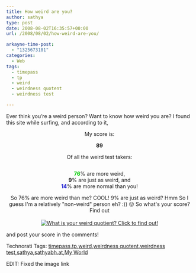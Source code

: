 ```yaml
---
title: How weird are you?
author: sathya
type: post
date: 2008-08-02T16:35:57+00:00
url: /2008/08/02/how-weird-are-you/

arkayne-time-post:
  - "1325673181"
categories:
  - Web
tags:
  - timepass
  - tp
  - weird
  - weirdness quotent
  - weirdness test

---
```

Ever think you’re a weird person? Want to know how weird you are? I found this site while surfing, and according to it,

<p align="center">
  My score is:
</p>

<p align="center">
  <strong><span>89</span></strong>
</p>

<p align="center">
  Of all the weird test takers:
</p>

<p align="center">
  <img src="thetester/images/php/weird_bar.php?high=76&low=14" alt="" />
</p>

<p align="center">
  <strong><span style="color: #00cc00;">76</span></strong>% are more weird,<br /> <strong>9</strong>% are just as weird, and<br /> <strong><span style="color: #0000cc;">14</span></strong>% are more normal than you!
</p>

<p style="text-align: center;">
  So 76% are more weird than me? COOL! 9% are just as weird? Hmm So I guess I'm a relatively "non-weird" person eh? :)) 😛 So what's your score? Find out<br /> <a href="https://www.nerdtests.com/ft_weird.php?im"><br /> <img class="aligncenter" src="https://www.nerdtests.com/thetester/images/php/wq.php?val=5267" alt="What is your weird quotient? Click to find out!" /> </a>
</p>

and post your score in the comments!

<div id="scid:0767317B-992E-4b12-91E0-4F059A8CECA8:4f1da116-06bb-4a75-a6a4-02b79e92fa33" class="wlWriterSmartContent" style="padding-right: 0px; display: inline; padding-left: 0px; float: none; padding-bottom: 0px; margin: 0px; padding-top: 0px">
  Technorati Tags: <a rel="tag" href="https://technorati.com/tags/timepass">timepass</a>,<a rel="tag" href="https://technorati.com/tags/tp">tp</a>,<a rel="tag" href="https://technorati.com/tags/weird">weird</a>,<a rel="tag" href="https://technorati.com/tags/weirdness+quotent">weirdness quotent</a>,<a rel="tag" href="https://technorati.com/tags/weirdness+test">weirdness test</a>,<a rel="tag" href="https://technorati.com/tags/sathya">sathya</a>,<a rel="tag" href="https://technorati.com/tags/sathyabh.at">sathyabh.at</a>,<a rel="tag" href="https://technorati.com/tags/My+World">My World</a>
</div>

EDIT: Fixed the image link
